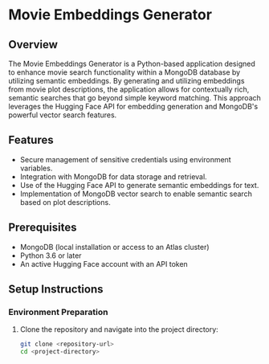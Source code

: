 # Movie Embeddings Generator

## Overview

The Movie Embeddings Generator is a Python-based application designed to enhance movie search functionality within a MongoDB database by utilizing semantic embeddings. By generating and utilizing embeddings from movie plot descriptions, the application allows for contextually rich, semantic searches that go beyond simple keyword matching. This approach leverages the Hugging Face API for embedding generation and MongoDB's powerful vector search features.

## Features

- Secure management of sensitive credentials using environment variables.
- Integration with MongoDB for data storage and retrieval.
- Use of the Hugging Face API to generate semantic embeddings for text.
- Implementation of MongoDB vector search to enable semantic search based on plot descriptions.

## Prerequisites

- MongoDB (local installation or access to an Atlas cluster)
- Python 3.6 or later
- An active Hugging Face account with an API token

## Setup Instructions

### Environment Preparation

1. Clone the repository and navigate into the project directory:

   ```sh
   git clone <repository-url>
   cd <project-directory>
